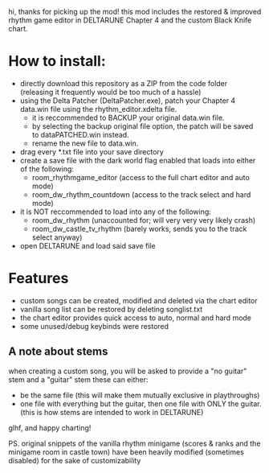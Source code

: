 hi, thanks for picking up the mod!
this mod includes the restored & improved rhythm game editor in DELTARUNE Chapter 4 and the custom Black Knife chart.

# How to install:
- directly download this repository as a ZIP from the code folder (releasing it frequently would be too much of a hassle)
- using the Delta Patcher (DeltaPatcher.exe), patch your Chapter 4 data.win file using the rhythm_editor.xdelta file.
	- it is reccommended to BACKUP your original data.win file.
	- by selecting the backup original file option, the patch will be saved to dataPATCHED.win instead.
  - rename the new file to data.win.
- drag every *.txt file into your save directory
- create a save file with the dark world flag enabled that loads into either of the following:
	- room_rhythmgame_editor (access to the full chart editor and auto mode)
	- room_dw_rhythm_countdown (access to the track select and hard mode)
- it is NOT reccommended to load into any of the following:
	- room_dw_rhythm (unaccounted for; will very very very likely crash)
	- room_dw_castle_tv_rhythm (barely works, sends you to the track select anyway)
- open DELTARUNE and load said save file

# Features
- custom songs can be created, modified and deleted via the chart editor
- vanilla song list can be restored by deleting songlist.txt
- the chart editor provides quick access to auto, normal and hard mode
- some unused/debug keybinds were restored
## A note about stems
when creating a custom song, you will be asked to provide a "no guitar" stem and a "guitar" stem these can either:
- be the same file (this will make them mutually exclusive in playthroughs)
- one file with everything but the guitar, then one file with ONLY the guitar. (this is how stems are intended to work in DELTARUNE)

glhf, and happy charting!

PS. original snippets of the vanilla rhythm minigame
(scores & ranks and the minigame room in castle town)
have been heavily modified (sometimes disabled) for the sake of customizability

